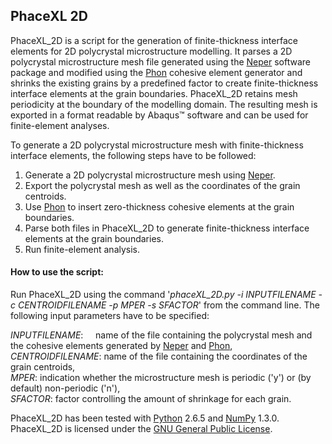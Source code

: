 ## PhaceXL 2D

PhaceXL_2D is a script for the generation of finite-thickness interface elements for 2D polycrystal microstructure modelling. It parses a 2D polycrystal microstructure mesh file generated using the [Neper](http://neper.sourceforge.net/) software package and modified using the [Phon](http://dx.doi.org/10.5281/zenodo.16711) cohesive element generator and shrinks the existing grains by a predefined factor to create finite-thickness interface elements at the grain boundaries. PhaceXL_2D retains mesh periodicity at the boundary of the modelling domain. The resulting mesh is exported in a format readable by Abaqus&#8482; software and can be used for finite-element analyses.

To generate a 2D polycrystal microstructure mesh with finite-thickness interface elements, the following steps 
have to be followed:

1. Generate a 2D polycrystal microstructure mesh using [Neper](http://neper.sourceforge.net/).
2. Export the polycrystal mesh as well as the coordinates of the grain centroids.
3. Use [Phon](http://dx.doi.org/10.5281/zenodo.16711) to insert zero-thickness cohesive elements at the grain boundaries.
4. Parse both files in PhaceXL_2D to generate finite-thickness interface elements at the grain boundaries.
5. Run finite-element analysis.

#### How to use the script:

Run PhaceXL_2D using the command '*phaceXL_2D.py -i INPUTFILENAME -c CENTROIDFILENAME -p MPER -s SFACTOR*' from the command line. The following input parameters have to be specified:

 *INPUTFILENAME*: &nbsp; &nbsp; name of the file containing the polycrystal mesh and the cohesive elements generated by [Neper](http://neper.sourceforge.net/) and [Phon](http://dx.doi.org/10.5281/zenodo.16711),  
 *CENTROIDFILENAME*: name of the file containing the coordinates of the grain centroids,  
 *MPER*:             indication whether the microstructure mesh is periodic ('y') or (by default) non-periodic ('n'),  
 *SFACTOR*:          factor controlling the amount of shrinkage for each grain.  

PhaceXL_2D has been tested with [Python](http://www.python.org/downloads/) 2.6.5 and [NumPy](http://www.scipy.org/scipylib/download.html) 1.3.0. PhaceXL_2D is licensed under the [GNU General Public License](LICENSE.txt).
